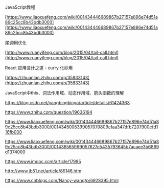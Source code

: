 JavaScript教程

[https://www.liaoxuefeng.com/wiki/001434446689867b27157e896e74d51a89c25cc8b43bdb3000](https://www.liaoxuefeng.com/wiki/001434446689867b27157e896e74d51a89c25cc8b43bdb3000)

尾调用优化

[http://www.ruanyifeng.com/blog/2015/04/tail-call.html](http://www.ruanyifeng.com/blog/2015/04/tail-call.html)

React 应用设计之道 - curry 化妙用

[https://zhuanlan.zhihu.com/p/35833143](https://zhuanlan.zhihu.com/p/35833143)

JavaScript中this、词法作用域、动态作用域、箭头函数的理解

https://blog.csdn.net/yangbingbinga/article/details/61424363

https://www.zhihu.com/question/19636194

https://www.liaoxuefeng.com/wiki/001434446689867b27157e896e74d51a89c25cc8b43bdb3000/0014345005399057070809cfaa347dfb7207900cfd116fb000

https://www.liaoxuefeng.com/wiki/001434446689867b27157e896e74d51a89c25cc8b43bdb3000/001438565969057627e5435793645b7acaee3b6869d1374000

https://www.imooc.com/article/17985

http://www.jb51.net/article/89146.htm

https://www.cnblogs.com/Nancy-wang/p/6928395.html

